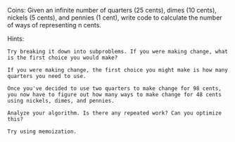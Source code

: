 Coins: Given an infinite number of quarters (25 cents), dimes (10 cents),
nickels (5 cents), and pennies (1 cent), write code to calculate the number
of ways of representing n cents.

Hints:

    Try breaking it down into subproblems. If you were making change, what
    is the first choice you would make?

    If you were making change, the first choice you might make is how many
    quarters you need to use.

    Once you've decided to use two quarters to make change for 98 cents,
    you now have to figure out how many ways to make change for 48 cents
    using nickels, dimes, and pennies. 

    Analyze your algorithm. Is there any repeated work? Can you optimize
    this?

    Try using memoization.
